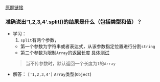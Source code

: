 [原题链接](https://github.com/haizlin/fe-interview/issues/990)
### 准确说出'1,2,3,4'.split()的结果是什么（包括类型和值）？
- 学习：
  1. `split`有两个参数，
    + 第一个参数为字符串或者表达式，从该参数指定位置进行分割`string`
    + 第二个参数为限制`Array`的返回长度 [具体测试](./cases/split/splitSecondParamTest.html)
    > 当不传参数时，默认返回一个长度为`1`的`Array`
- 解答： `['1,2,3,4']` `Array`类型(`Object`)
